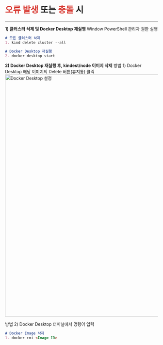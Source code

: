 # <font color="#d83931">오류 발생</font> 또는 <font color="#d83931">충돌</font> 시
---

**1) 클러스터 삭제 및 Docker Desktop 재실행**
Window PowerShell 관리자 권한 실행
```md
# 모든 클러스터 삭제
1. kind delete cluster --all

# Docker Desktop 재실행
2. docker desktop start
```

**2) Docker Desktop 재실행 후, kindest/node 이미지 삭제**
방법 1) Docker Desktop 해당 이미지의 Delete 버튼(휴지통) 클릭
<img src="/DevSecOps.Full-Project/img/4-4.png" alt="Docker Desktop 설정" width="800"> <br>

방법 2) Docker Desktop 터미널에서 명령어 입력
```md
# Docker Image 삭제
1. docker rmi <Image ID>
```